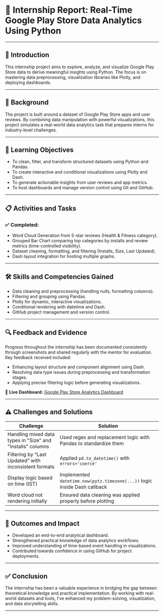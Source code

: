 # 📄 Internship Report: Real-Time Google Play Store Data Analytics Using Python

---

## 📌 Introduction

This internship project aims to explore, analyze, and visualize Google Play Store data to derive meaningful insights using Python. The focus is on mastering data preprocessing, visualization libraries like Plotly, and deploying dashboards.

---

## 🧠 Background

The project is built around a dataset of Google Play Store apps and user reviews. By combining data manipulation with powerful visualizations, this project simulates a real-world data analytics task that prepares interns for industry-level challenges.

---

## 🎯 Learning Objectives

- To clean, filter, and transform structured datasets using Python and Pandas.
- To create interactive and conditional visualizations using Plotly and Dash.
- To generate actionable insights from user reviews and app metrics.
- To host dashboards and manage version control using Git and GitHub.

---

## 📋 Activities and Tasks

### ✅ Completed:
- Word Cloud Generation from 5-star reviews (Health & Fitness category).
- Grouped Bar Chart comparing top categories by installs and review metrics (time-controlled visibility).
- Dataset cleaning, formatting, and filtering (Installs, Size, Last Updated).
- Dash layout integration for hosting multiple graphs.
  
---

## 🛠 Skills and Competencies Gained

- Data cleaning and preprocessing (handling nulls, formatting columns).
- Filtering and grouping using Pandas.
- Plotly for dynamic, interactive visualizations.
- Conditional rendering with datetime and Dash.
- GitHub project management and version control.

---

## 🔍 Feedback and Evidence

Progress throughout the internship has been documented consistently through screenshots and shared regularly with the mentor for evaluation. Key feedback received included:

- Enhancing layout structure and component alignment using Dash.  
- Resolving data type issues during preprocessing and transformation stages.  
- Applying precise filtering logic before generating visualizations.  

🔗 **Live Dashboard:** [Google Play Store Analytics Dashboard](https://googleplay-dashboard.netlify.app/)

---

## ⚠️ Challenges and Solutions

| Challenge | Solution |
|----------|----------|
| Handling mixed data types in "Size" and "Installs" columns | Used regex and replacement logic with Pandas to standardize them |
| Filtering by “Last Updated” with inconsistent formats | Applied `pd.to_datetime()` with `errors='coerce'` |
| Display logic based on time (IST) | Implemented `datetime.now(pytz.timezone(...))` logic inside Dash callback |
| Word cloud not rendering initially | Ensured data cleaning was applied properly before plotting |

---

## 🧾 Outcomes and Impact

- Developed an end-to-end analytical dashboard.
- Strengthened practical knowledge of data analytics workflows.
- Improved understanding of time-based event handling in visualizations.
- Contributed towards confidence in using GitHub for project deployments.

---

## ✅ Conclusion

The internship has been a valuable experience in bridging the gap between theoretical knowledge and practical implementation. By working with real-world datasets and tools, I’ve enhanced my problem-solving, visualization, and data storytelling skills.

---

